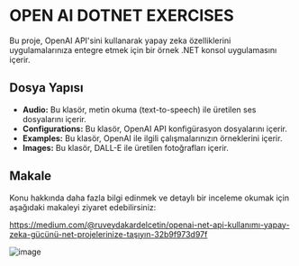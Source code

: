 # OPEN AI DOTNET EXERCISES

Bu proje, OpenAI API'sini kullanarak yapay zeka özelliklerini uygulamalarınıza entegre etmek için bir örnek .NET konsol uygulamasını içerir.

## Dosya Yapısı

- **Audio:** Bu klasör, metin okuma (text-to-speech) ile üretilen ses dosyalarını içerir.
- **Configurations:** Bu klasör, OpenAI API konfigürasyon dosyalarını içerir.
- **Examples:** Bu klasör, OpenAI ile ilgili çalışmalarınızın örneklerini içerir.
- **Images:** Bu klasör, DALL-E ile üretilen fotoğrafları içerir.



## Makale

Konu hakkında daha fazla bilgi edinmek ve detaylı bir inceleme okumak için aşağıdaki makaleyi ziyaret edebilirsiniz:

<a href="https://ruveydakardelcetin.medium.com/openai-net-api-kullanımı-yapay-zeka-gücünü-net-projelerinize-taşıyın-32b9f973d97f" target="_blank">https://medium.com/@ruveydakardelcetin/openai-net-api-kullanımı-yapay-zeka-gücünü-net-projelerinize-taşıyın-32b9f973d97f</a>

![image](https://github.com/KardelRuveyda/openai-dotnet-exercises/assets/33912144/fb4e330a-09f0-4359-b1a2-7abc7c268a48)



